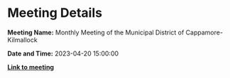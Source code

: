 # Meeting Details

**Meeting Name:** Monthly Meeting of the Municipal District of Cappamore-Kilmallock

**Date and Time:** 2023-04-20 15:00:00

**<a href="https://www.limerick.ie/council/whats-on/monthly-meeting-of-the-municipal-district-of-cappamore-kilmallock-2" target="_blank">Link to meeting</a>**
